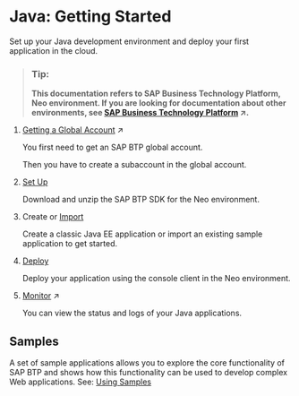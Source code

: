 <!-- loioe66f3eecbb5710148397a19b46c4979b -->

# Java: Getting Started

Set up your Java development environment and deploy your first application in the cloud.



> ### Tip:  
> **This documentation refers to SAP Business Technology Platform, Neo environment. If you are looking for documentation about other environments, see [SAP Business Technology Platform](https://help.sap.com/viewer/65de2977205c403bbc107264b8eccf4b/Cloud/en-US/6a2c1ab5a31b4ed9a2ce17a5329e1dd8.html "SAP Business Technology Platform (SAP BTP) is an integrated offering comprised of four technology portfolios: database and data management, application development and integration, analytics, and intelligent technologies. The platform offers users the ability to turn data into business value, compose end-to-end business processes, and build and extend SAP applications quickly.") :arrow_upper_right:.**



1.  [Getting a Global Account](https://help.sap.com/viewer/65de2977205c403bbc107264b8eccf4b/Cloud/en-US/046f127f2a614438b616ccfc575fdb16.html "Explore the different options for trying out SAP BTP.") :arrow_upper_right:

    You first need to get an SAP BTP global account.

    Then you have to create a subaccount in the global account.

2.  [Set Up](setting-up-the-development-environment-e815ca4.md)

    Download and unzip the SAP BTP SDK for the Neo environment.

3.  Create or [Import](using-samples-937ce0d.md)

    Create a classic Java EE application or import an existing sample application to get started.

4.  [Deploy](deploying-and-updating-java-applications-e5dfbc6.md)

    Deploy your application using the console client in the Neo environment.

5.  [Monitor](https://help.sap.com/viewer/64f7d2b06c6b40a9b3097860c5930641/Cloud/en-US/cf4b2953c2534c0a9b491abf5a4847d7.html "") :arrow_upper_right:

    You can view the status and logs of your Java applications.




## Samples

A set of sample applications allows you to explore the core functionality of SAP BTP and shows how this functionality can be used to develop complex Web applications. See: [Using Samples](using-samples-937ce0d.md) 

